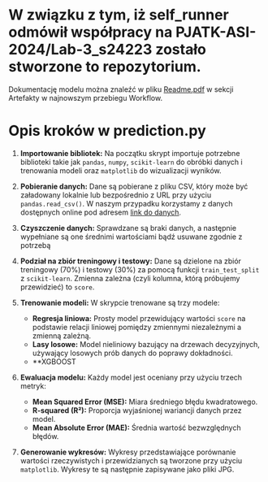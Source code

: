 # W związku z tym, iż self_runner odmówił współpracy na PJATK-ASI-2024/Lab-3_s24223 zostało stworzone to repozytorium.

Dokumentację modelu można znaleźć w pliku [Readme.pdf](https://github.com/s24223/Lab3_s24223/actions) w sekcji Artefakty w najnowszym przebiegu Workflow.

# Opis kroków w prediction.py

1. **Importowanie bibliotek:**
   Na początku skrypt importuje potrzebne biblioteki takie jak `pandas`, `numpy`, `scikit-learn` do obróbki danych i trenowania modeli oraz `matplotlib` do wizualizacji wyników.

2. **Pobieranie danych:**
   Dane są pobierane z pliku CSV, który może być załadowany lokalnie lub bezpośrednio z URL przy użyciu `pandas.read_csv()`. W naszym przypadku korzystamy z danych dostępnych online pod adresem [link do danych](https://vincentarelbundock.github.io/Rdatasets/csv/AER/CollegeDistance.csv).

3. **Czyszczenie danych:**
   Sprawdzane są braki danych, a następnie wypełniane są one średnimi wartościami bądź usuwane zgodnie z potrzebą

4. **Podział na zbiór treningowy i testowy:**
   Dane są dzielone na zbiór treningowy (70%) i testowy (30%) za pomocą funkcji `train_test_split` z `scikit-learn`. Zmienna zależna (czyli kolumna, którą próbujemy przewidzieć) to `score`.

5. **Trenowanie modeli:**
   W skrypcie trenowane są trzy modele:
   - **Regresja liniowa:** Prosty model przewidujący wartości `score` na podstawie relacji liniowej pomiędzy zmiennymi niezależnymi a zmienną zależną.
   - **Lasy losowe:** Model nieliniowy bazujący na drzewach decyzyjnych, używający losowych prób danych do poprawy dokładności.
   - **XGBOOST

6. **Ewaluacja modelu:**
   Każdy model jest oceniany przy użyciu trzech metryk:
   - **Mean Squared Error (MSE):** Miara średniego błędu kwadratowego.
   - **R-squared (R²):** Proporcja wyjaśnionej wariancji danych przez model.
   - **Mean Absolute Error (MAE):** Średnia wartość bezwzględnych błędów.

7. **Generowanie wykresów:**
   Wykresy przedstawiające porównanie wartości rzeczywistych i przewidzianych są tworzone przy użyciu `matplotlib`. Wykresy te są następnie zapisywane jako pliki JPG.
